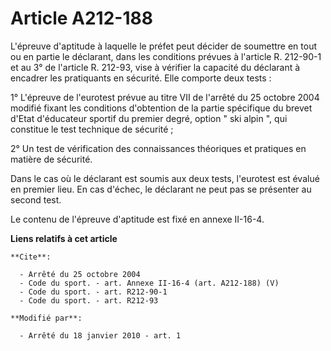 # Article A212-188

L'épreuve d'aptitude à laquelle le préfet peut décider de soumettre en tout ou en partie le déclarant, dans les conditions
prévues à l'article R. 212-90-1 et au 3° de l'article R. 212-93, vise à vérifier la capacité du déclarant à encadrer les
pratiquants en sécurité. Elle comporte deux tests : 

1° L'épreuve de l'eurotest prévue au titre VII de l'arrêté du 25 octobre 2004 modifié fixant les conditions d'obtention de la
partie spécifique du brevet d'Etat d'éducateur sportif du premier degré, option " ski alpin ", qui constitue le test
technique de sécurité ; 

2° Un test de vérification des connaissances théoriques et pratiques en matière de sécurité. 

Dans le cas où le déclarant est soumis aux deux tests, l'eurotest est évalué en premier lieu. En cas d'échec, le déclarant ne
peut pas se présenter au second test. 

Le contenu de l'épreuve d'aptitude est fixé en annexe II-16-4.

**Liens relatifs à cet article**

	**Cite**:

	  - Arrêté du 25 octobre 2004
	  - Code du sport. - art. Annexe II-16-4 (art. A212-188) (V)
	  - Code du sport. - art. R212-90-1
	  - Code du sport. - art. R212-93

	**Modifié par**:

	  - Arrêté du 18 janvier 2010 - art. 1
